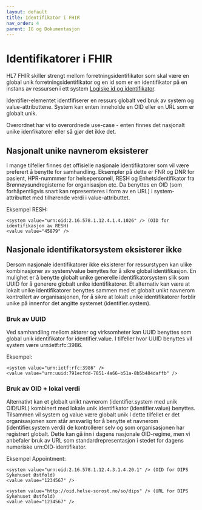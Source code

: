 ```yaml
---
layout: default
title: Identifikator i FHIR
nav_order: 4
parent: IG og Dokumentasjon
---
```


# Identifikatorer i FHIR

HL7 FHIR skiller strengt mellom forretningsidentifikator som skal være en global unik forretningsidentifikator og en id som er en identifikator på en instans av ressursen i ett system [Logiske id og identifikator](https://www.hl7.org/fhir/resource.html#id).

Identifier-elementet identfifiserer en ressurs globalt ved bruk av system og value-attributtene. System kan enten inneholde en OID eller en URL som er globalt unik.

Overordnet har vi to overordnede use-case - enten finnes det nasjonalt unike idenfikatorer eller så gjør det ikke det.

## Nasjonalt unike navnerom eksisterer 

I mange tilfeller finnes det offisielle nasjonale identifikatorer som vil være preferert å benytte for samhandling. Eksempler på dette er FNR og DNR for pasient, HPR-nummmer for helsepersonell, RESH og Enhetsidentifikator fra Brønnøysundregisterne for organisasjon etc. Da benyttes en OID (som forhåpentligvis snart kan representeres i form av en URL) i system-attributtet med tilhørende verdi i value-attributtet. 

Eksempel RESH:
~~~
<system value="urn:oid:2.16.578.1.12.4.1.4.1026" /> (OID for identifikasjon av RESH)
<value value="45879" />
~~~ 

## Nasjonale identifikatorsystem eksisterer ikke
Dersom nasjonale identifikatorer ikke eksisterer for ressurstypen kan ulike kombinasjoner av system/value benyttes for å sikre global identifikasjon. En mulighet er å benytte globalt unike generelle identifikatorsystem slik som UUID for å generere globalt unike identifikatorer. Et alternativ kan være at lokalt unike identifikatorer benyttes sammen med et globalt unikt navnerom kontrollert av organisasjonen, for å sikre at lokalt unike identifikatorer forblir unike på innenfor det angitte systemet (identifier.system).

### Bruk av UUID
Ved samhandling mellom aktører og virksomheter kan UUID benyttes som global unik identifikator for identifier.value. I tilfeller hvor UUID benyttes vil system være urn:ietf:rfc:3986.

Eksempel: 
~~~
<system value="urn:ietf:rfc:3986" />
<value value="urn:uuid:791ecfdd-7851-4a66-b51a-8b5b484daffb" />
~~~

### Bruk av OID + lokal verdi
Alternativt kan et globalt unikt navnerom (identifier.system med unik OID/URL) kombinert med lokale unik identifikator (identifier.value) benyttes. Tilsammen vil system og value være globalt unik  I dette tilfellet er det organisasjonen som står ansvarlig for å benytte et navnerom (identifier.system verdi) de kontrollerer selv og som organisasjonen har registrert globalt. Dette kan gå inn i dagens nasjonale OID-regime, men vi anbefaler bruk av URL som standardrepresentasjon i stedet for dagens numeriske urn:OID-identifikator. 

Eksempel Appointment:
~~~
<system value="urn:oid:2.16.578.1.12.4.3.1.4.20.1" /> (OID for DIPS Sykehuset Østfold)
<value value="1234567" />

<system value="http://oid.helse-sorost.no/so/dips" /> (URL for DIPS Sykehuset Østfold)
<value value="1234567" />
~~~

